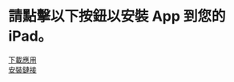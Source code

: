 <!DOCTYPE html>
<html lang="zh-Hant">
<head>
    <meta charset="UTF-8">
    <meta name="viewport" content="width=device-width, initial-scale=1.0">
    <h1>請點擊以下按鈕以安裝 App 到您的 iPad。</h1>
</head>
<body>
    <a href="tawd_jvm.ipa" download>下載應用</a>
    <br>
    <a href="distributionsummary.plist">安裝鏈接</a>
</body>
</html>
